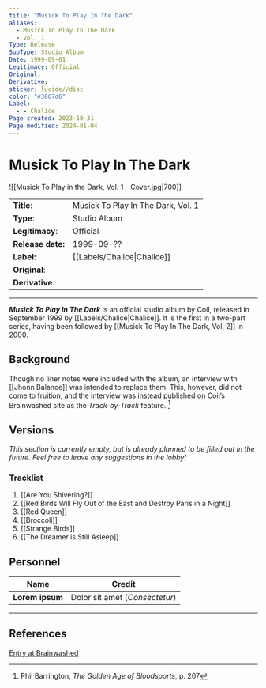 ```yaml
---
title: "Musick To Play In The Dark"
aliases:
  - Musick To Play In The Dark
  - Vol. 1
Type: Release
SubType: Studio Album
Date: 1999-09-01
Legitimacy: Official
Original: 
Derivative: 
sticker: lucide//disc
color: "#3867d6"
Label:
  - - Chalice
Page created: 2023-10-31
Page modified: 2024-01-04
---
```


# Musick To Play In The Dark

![[Musick To Play in the Dark, Vol. 1 - Cover.jpg|700]]

|  |  |
| --- | --- |
| __Title__: | Musick To Play In The Dark, Vol. 1 |
| __Type__: | Studio Album |
| __Legitimacy__: | Official |
| __Release date:__ | 1999-09-?? |
| __Label:__ | [[Labels/Chalice\|Chalice]] |
| __Original__: |  |
| __Derivative__: |  |

---

*__Musick To Play In The Dark__* is an official studio album by Coil, released in September 1999 by [[Labels/Chalice|Chalice]]. It is the first in a two-part series, having been followed by [[Musick To Play In The Dark, Vol. 2]] in 2000.

## Background

Though no liner notes were included with the album, an interview with [[Jhonn Balance]] was intended to replace them. This, however, did not come to fruition, and the interview was instead published on Coil’s Brainwashed site as the *Track-by-Track* feature. [^1]

## Versions

*This section is currently empty, but is already planned to be filled out in the future. Feel free to leave any suggestions in the lobby!*

### Tracklist

1. [[Are You Shivering?]]
2. [[Red Birds Will Fly Out of the East and Destroy Paris in a Night]]
3. [[Red Queen]]
4. [[Broccoli]]
5. [[Strange Birds]]
6. [[The Dreamer is Still Asleep]]

## Personnel

| __Name__ |__Credit__ |
| --- | --- |
|__Lorem ipsum__|Dolor sit amet (*Consectetur*)|

---

## References

[Entry at Brainwashed]()

[^1]: Phil Barrington, *The Golden Age of Bloodsports*, p. 207
